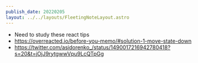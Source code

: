 ```yaml
---
publish_date: 20220205    
layout: ../../layouts/FleetingNoteLayout.astro
---
```

- Need to study these react tips 
- https://overreacted.io/before-you-memo/#solution-1-move-state-down
- https://twitter.com/asidorenko_/status/1490017216942780418?s=20&t=jOjJ9rytgwwVpu9LcQTpGg

